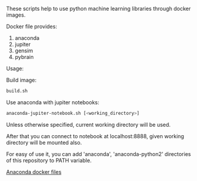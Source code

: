 These scripts help to use python machine learning libraries through docker images.

Docker file provides:
1. anaconda
2. jupiter
3. gensim
4. pybrain

Usage:  

Build image:  
```bash
build.sh
```

Use anaconda with jupiter notebooks:  
```bash
anaconda-jupiter-notebook.sh [<working_directory>]
```
Unless otherwise specified, current working directory will be used.

After that you can connect to notebook at localhost:8888, given working directory will be mounted also.

For easy of use it, you can add 'anaconda', 'anaconda-python2' directories of this repository to PATH variable.

[Anaconda docker files](https://github.com/ContinuumIO/docker-images)
